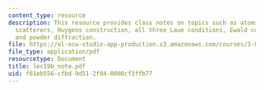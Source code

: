 ```yaml
---
content_type: resource
description: This resource provides class notes on topics such as atoms as spherical
  scatterers, Huygens construction, all three Laue conditions, Ewald construction
  and powder diffraction.
file: https://ol-ocw-studio-app-production.s3.amazonaws.com/courses/3-012-fundamentals-of-materials-science-fall-2005/f61eb556cfbd9d512f040000cf3ffb77_lec19b_note.pdf
file_type: application/pdf
resourcetype: Document
title: lec19b_note.pdf
uid: f61eb556-cfbd-9d51-2f04-0000cf3ffb77
---
```

